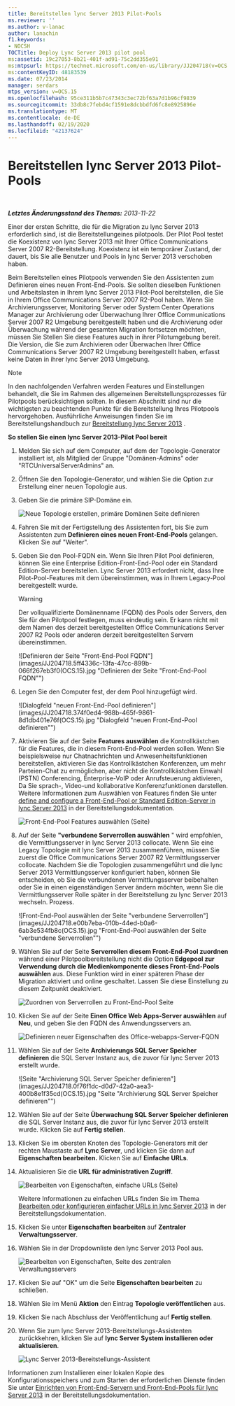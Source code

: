 ```yaml
---
title: Bereitstellen lync Server 2013 Pilot-Pools
ms.reviewer: ''
ms.author: v-lanac
author: lanachin
f1.keywords:
- NOCSH
TOCTitle: Deploy Lync Server 2013 pilot pool
ms:assetid: 19c27053-8b21-401f-ad91-75c2dd355e91
ms:mtpsurl: https://technet.microsoft.com/en-us/library/JJ204718(v=OCS.15)
ms:contentKeyID: 48183539
ms.date: 07/23/2014
manager: serdars
mtps_version: v=OCS.15
ms.openlocfilehash: 95ce311b5b7c47343c3ec72bf63a7d1b96cf9839
ms.sourcegitcommit: 33db8c7febd4cf1591e8dcbbdfd6fc8e8925896e
ms.translationtype: MT
ms.contentlocale: de-DE
ms.lasthandoff: 02/19/2020
ms.locfileid: "42137624"
---
```

<div data-xmlns="http://www.w3.org/1999/xhtml">

<div class="topic" data-xmlns="http://www.w3.org/1999/xhtml" data-msxsl="urn:schemas-microsoft-com:xslt" data-cs="http://msdn.microsoft.com/">

<div data-asp="https://msdn2.microsoft.com/asp">

# <a name="deploy-lync-server-2013-pilot-pool"></a>Bereitstellen lync Server 2013 Pilot-Pools

</div>

<div id="mainSection">

<div id="mainBody">

<span> </span>

_**Letztes Änderungsstand des Themas:** 2013-11-22_

Einer der ersten Schritte, die für die Migration zu lync Server 2013 erforderlich sind, ist die Bereitstellungeines pilotpools. Der Pilot Pool testet die Koexistenz von lync Server 2013 mit Ihrer Office Communications Server 2007 R2-Bereitstellung. Koexistenz ist ein temporärer Zustand, der dauert, bis Sie alle Benutzer und Pools in lync Server 2013 verschoben haben.

Beim Bereitstellen eines Pilotpools verwenden Sie den Assistenten zum Definieren eines neuen Front-End-Pools. Sie sollten dieselben Funktionen und Arbeitslasten in Ihrem lync Server 2013 Pilot-Pool bereitstellen, die Sie in Ihrem Office Communications Server 2007 R2-Pool haben. Wenn Sie Archivierungsserver, Monitoring Server oder System Center Operations Manager zur Archivierung oder Überwachung Ihrer Office Communications Server 2007 R2 Umgebung bereitgestellt haben und die Archivierung oder Überwachung während der gesamten Migration fortsetzen möchten, müssen Sie Stellen Sie diese Features auch in ihrer Pilotumgebung bereit. Die Version, die Sie zum Archivieren oder Überwachen Ihrer Office Communications Server 2007 R2 Umgebung bereitgestellt haben, erfasst keine Daten in ihrer lync Server 2013 Umgebung.

<div>


> [!NOTE]  
> In den nachfolgenden Verfahren werden Features und Einstellungen behandelt, die Sie im Rahmen des allgemeinen Bereitstellungsprozesses für Pilotpools berücksichtigen sollten. In diesem Abschnitt sind nur die wichtigsten zu beachtenden Punkte für die Bereitstellung Ihres Pilotpools hervorgehoben. Ausführliche Anweisungen finden Sie im Bereitstellungshandbuch zur <A href="lync-server-2013-deploying-lync-server.md">Bereitstellung lync Server 2013</A> .



</div>

**So stellen Sie einen lync Server 2013-Pilot Pool bereit**

1.  Melden Sie sich auf dem Computer, auf dem der Topologie-Generator installiert ist, als Mitglied der Gruppe "Domänen-Admins" oder "RTCUniversalServerAdmins" an.

2.  Öffnen Sie den Topologie-Generator, und wählen Sie die Option zur Erstellung einer neuen Topologie aus.

3.  Geben Sie die primäre SIP-Domäne ein.
    
    ![Neue Topologie erstellen, primäre Domänen Seite definieren](images/JJ204718.68775d87-f32c-494a-8386-6d4c81e81284(OCS.15).jpg "Neue Topologie erstellen, primäre Domänen Seite definieren")

4.  Fahren Sie mit der Fertigstellung des Assistenten fort, bis Sie zum Assistenten zum **Definieren eines neuen Front-End-Pools** gelangen. Klicken Sie auf "Weiter".

5.  Geben Sie den Pool-FQDN ein. Wenn Sie Ihren Pilot Pool definieren, können Sie eine Enterprise Edition-Front-End-Pool oder ein Standard Edition-Server bereitstellen. Lync Server 2013 erfordert nicht, dass Ihre Pilot-Pool-Features mit dem übereinstimmen, was in Ihrem Legacy-Pool bereitgestellt wurde.
    
    <div>
    

    > [!WARNING]  
    > Der vollqualifizierte Domänenname (FQDN) des Pools oder Servers, den Sie für den Pilotpool festlegen, muss eindeutig sein. Er kann nicht mit dem Namen des derzeit bereitgestellten Office Communications Server 2007 R2 Pools oder anderen derzeit bereitgestellten Servern übereinstimmen.

    
    </div>
    
    ![Definieren der Seite "Front-End-Pool FQDN"](images/JJ204718.5ff4336c-13fa-47cc-899b-066f267eb3f0(OCS.15).jpg "Definieren der Seite "Front-End-Pool FQDN"")

6.  Legen Sie den Computer fest, der dem Pool hinzugefügt wird.
    
    ![Dialogfeld "neuen Front-End-Pool definieren"](images/JJ204718.374f0ed4-988b-465f-9861-8d1db401e76f(OCS.15).jpg "Dialogfeld "neuen Front-End-Pool definieren"")

7.  Aktivieren Sie auf der Seite **Features auswählen** die Kontrollkästchen für die Features, die in diesem Front-End-Pool werden sollen. Wenn Sie beispielsweise nur Chatnachrichten und Anwesenheitsfunktionen bereitstellen, aktivieren Sie das Kontrollkästchen Konferenzen, um mehr Parteien-Chat zu ermöglichen, aber nicht die Kontrollkästchen Einwahl (PSTN) Conferencing, Enterprise-VoIP oder Anrufsteuerung aktivieren, Da Sie sprach-, Video-und kollaborative Konferenzfunktionen darstellen. Weitere Informationen zum Auswählen von Features finden Sie unter [define and configure a Front-End-Pool or Standard Edition-Server in lync Server 2013](lync-server-2013-define-and-configure-a-front-end-pool-or-standard-edition-server.md) in der Bereitstellungsdokumentation.
    
    ![Front-End-Pool Features auswählen (Seite)](images/JJ204718.5c3f3ff9-6e17-4d66-9b13-3bd55b38246b(OCS.15).jpg "Front-End-Pool Features auswählen (Seite)")

8.  Auf der Seite **"verbundene Serverrollen auswählen** " wird empfohlen, die Vermittlungsserver in lync Server 2013 collocate. Wenn Sie eine Legacy Topologie mit lync Server 2013 zusammenführen, müssen Sie zuerst die Office Communications Server 2007 R2 Vermittlungsserver collocate. Nachdem Sie die Topologien zusammengeführt und die lync Server 2013 Vermittlungsserver konfiguriert haben, können Sie entscheiden, ob Sie die verbundenen Vermittlungsserver beibehalten oder Sie in einen eigenständigen Server ändern möchten, wenn Sie die Vermittlungsserver Rolle später in der Bereitstellung zu lync Server 2013 wechseln. Prozess.
    
    ![Front-End-Pool auswählen der Seite "verbundene Serverrollen"](images/JJ204718.e00b7eba-010b-44ed-b0a6-6ab3e534fb8c(OCS.15).jpg "Front-End-Pool auswählen der Seite "verbundene Serverrollen"")

9.  Wählen Sie auf der Seite **Serverrollen diesem Front-End-Pool zuordnen** während einer Pilotpoolbereitstellung nicht die Option **Edgepool zur Verwendung durch die Medienkomponente dieses Front-End-Pools auswählen** aus. Diese Funktion wird in einer späteren Phase der Migration aktiviert und online geschaltet. Lassen Sie diese Einstellung zu diesem Zeitpunkt deaktiviert.
    
    ![Zuordnen von Serverrollen zu Front-End-Pool Seite](images/JJ204718.2d95a798-ad76-4dad-9392-ce41f4d938d1(OCS.15).jpg "Zuordnen von Serverrollen zu Front-End-Pool Seite")

10. Klicken Sie auf der Seite **Einen Office Web Apps-Server auswählen** auf **Neu**, und geben Sie den FQDN des Anwendungsservers an.
    
    ![Definieren neuer Eigenschaften des Office-webapps-Server-FQDN](images/JJ204718.25c6b455-f1b8-4326-a569-6e338153d398(OCS.15).jpg "Definieren neuer Eigenschaften des Office-webapps-Server-FQDN")

11. Wählen Sie auf der Seite **Archivierungs SQL Server Speicher definieren** die SQL Server Instanz aus, die zuvor für lync Server 2013 erstellt wurde.
    
    ![Seite "Archivierung SQL Server Speicher definieren"](images/JJ204718.0f76f1dc-d0d7-42a0-aea3-400b8e1f35cd(OCS.15).jpg "Seite "Archivierung SQL Server Speicher definieren"")

12. Wählen Sie auf der Seite **Überwachung SQL Server Speicher definieren** die SQL Server Instanz aus, die zuvor für lync Server 2013 erstellt wurde. Klicken Sie auf **Fertig stellen**.

13. Klicken Sie im obersten Knoten des Topologie-Generators mit der rechten Maustaste auf **Lync Server**, und klicken Sie dann auf **Eigenschaften bearbeiten.** Klicken Sie auf **Einfache URLs**.

14. Aktualisieren Sie die **URL für administrativen Zugriff**.
    
    ![Bearbeiten von Eigenschaften, einfache URLs (Seite)](images/JJ204718.ef596dd2-1983-47e0-b342-4fc7a0e36380(OCS.15).jpg "Bearbeiten von Eigenschaften, einfache URLs (Seite)")
    
    Weitere Informationen zu einfachen URLs finden Sie im Thema [Bearbeiten oder konfigurieren einfacher URLs in lync Server 2013](lync-server-2013-edit-or-configure-simple-urls.md) in der Bereitstellungsdokumentation.

15. Klicken Sie unter **Eigenschaften bearbeiten** auf **Zentraler Verwaltungsserver**.

16. Wählen Sie in der Dropdownliste den lync Server 2013 Pool aus.
    
    ![Bearbeiten von Eigenschaften, Seite des zentralen Verwaltungsservers](images/JJ204718.211955fc-85f2-462d-8709-e6ea67092e89(OCS.15).jpg "Bearbeiten von Eigenschaften, Seite des zentralen Verwaltungsservers")

17. Klicken Sie auf "OK" um die Seite **Eigenschaften bearbeiten** zu schließen.

18. Wählen Sie im Menü **Aktion** den Eintrag **Topologie veröffentlichen** aus.

19. Klicken Sie nach Abschluss der Veröffentlichung auf **Fertig stellen**.

20. Wenn Sie zum lync Server 2013-Bereitstellungs-Assistenten zurückkehren, klicken Sie auf **lync Server System installieren oder aktualisieren**.
    
    ![Lync Server 2013-Bereitstellungs-Assistent](images/JJ204718.fb05adef-ad29-4905-9090-d409261b0e48(OCS.15).jpg "Lync Server 2013-Bereitstellungs-Assistent")

Informationen zum Installieren einer lokalen Kopie des Konfigurationsspeichers und zum Starten der erforderlichen Dienste finden Sie unter [Einrichten von Front-End-Servern und Front-End-Pools für lync Server 2013](lync-server-2013-setting-up-front-end-servers-and-front-end-pools.md) in der Bereitstellungsdokumentation.


</div>

<span> </span>

</div>

</div>

</div>

